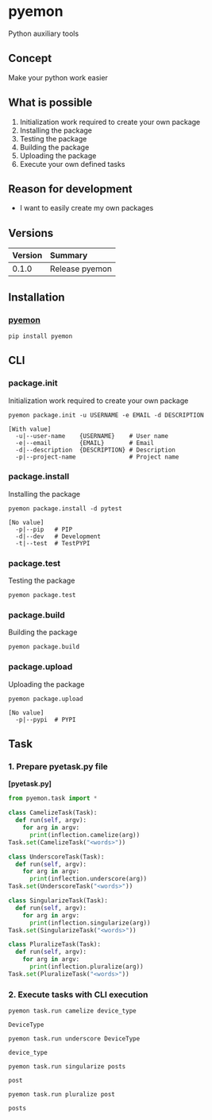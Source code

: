 # pyemon
Python auxiliary tools

## Concept
Make your python work easier

## What is possible
1. Initialization work required to create your own package
2. Installing the package
3. Testing the package
4. Building the package
5. Uploading the package
6. Execute your own defined tasks

## Reason for development
- I want to easily create my own packages

## Versions

|Version|Summary|
|:--|:--|
|0.1.0|Release pyemon|

## Installation
### [pyemon](https://pypi.org/project/pyemon/)
`pip install pyemon`

## CLI
### package.init
Initialization work required to create your own package

`pyemon package.init -u USERNAME -e EMAIL -d DESCRIPTION`
```
[With value]
  -u|--user-name    {USERNAME}    # User name
  -e|--email        {EMAIL}       # Email
  -d|--description  {DESCRIPTION} # Description
  -p|--project-name               # Project name
```

### package.install
Installing the package

`pyemon package.install -d pytest`
```
[No value]
  -p|--pip   # PIP
  -d|--dev   # Development
  -t|--test  # TestPYPI
```

### package.test
Testing the package

`pyemon package.test`

### package.build
Building the package

`pyemon package.build`

### package.upload
Uploading the package

`pyemon package.upload`
```
[No value]
  -p|--pypi  # PYPI
```

## Task
### 1. Prepare pyetask.py file
**[pyetask.py]**
```python
from pyemon.task import *

class CamelizeTask(Task):
  def run(self, argv):
    for arg in argv:
      print(inflection.camelize(arg))
Task.set(CamelizeTask("<words>"))

class UnderscoreTask(Task):
  def run(self, argv):
    for arg in argv:
      print(inflection.underscore(arg))
Task.set(UnderscoreTask("<words>"))

class SingularizeTask(Task):
  def run(self, argv):
    for arg in argv:
      print(inflection.singularize(arg))
Task.set(SingularizeTask("<words>"))

class PluralizeTask(Task):
  def run(self, argv):
    for arg in argv:
      print(inflection.pluralize(arg))
Task.set(PluralizeTask("<words>"))
```

### 2. Execute tasks with CLI execution

`pyemon task.run camelize device_type`
```
DeviceType
```

`pyemon task.run underscore DeviceType`
```
device_type
```

`pyemon task.run singularize posts`
```
post
```

`pyemon task.run pluralize post`
```
posts
```
